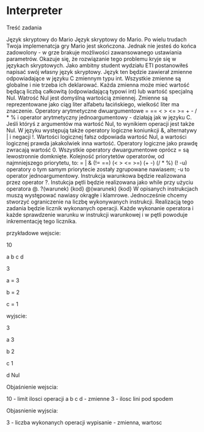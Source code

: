 # Interpreter
Treść zadania

Język skryptowy do Mario
Język skryptowy do Mario. Po wielu trudach Twoja implemenatcja gry Mario jest skończona. Jednak nie jesteś do końca zadowolony - w grze brakuje możliwości zawansowanego ustawiania parametrów. Okazuje się, że rozwiązanie tego problemu kryje się w językach skryptowych.
Jako ambitny student wydziału ETI postanowiłeś napisać swój własny język skryptowy.
Język ten będzie zawierał zmienne odpowiadające w języku C zmiennym typu int. Wszystkie zmienne są globalne i nie trzeba ich deklarować. Każda zmienna może mieć wartość będącą liczbą całkowitą (odpowiadającą typowi int) lub wartość specjalną Nul. Watrość Nul jest domyślną wartością zmiennej. Zmienne są reprezentowane jako ciąg liter alfabetu łacińskiego, wielkość liter ma znaczenie.
Operatory arytmetyczne dwuargumentowe = == < > <= >= + - / * % i operator arytmetyczny jednoargumentowy - działają jak w języku C. Jeśli któryś z argumentów ma wartość Nul, to wynikiem operacji jest także Nul. W języku występują także operatory logiczne koniunkcji &, alternatywy | i negacji !. Wartości logicznej fałsz odpowiada wartość Nul, a wartości logicznej prawda jakakolwiek inna wartość. Operatory logiczne jako prawdę zwracają wartość 0.
Wszystkie operatory dwuargumentowe oprócz = są lewostronnie domknięte. Kolejność priorytetów operatorów, od najmniejszego priorytetu, to: 
= | & (!= ==) (< > <= >=) (+ -) (/ * %) (! -u)
operatory o tym samym priorytecie zostały zgrupowane nawiasem; -u to operator jednoargumentowy.
Instrukcja warunkowa będzie realizowana przez operator ?. Instukcja pętli będzie realizowana jako while przy użyciu operatora @.
?(warunek) {kod}
@(warunek) {kod}
W opisanych instrukcjach muszą występować nawiasy okrągłe i klamrowe.
Jednocześnie chcemy stworzyć ograniczenie na liczbę wykonywanych instrukcji. Realizacją tego zadania będzie licznik wykonanych operacji. Każde wykonanie operatora i każde sprawdzenie warunku w instrukcji warunkowej i w pętli powoduje inkrementację tego licznika.

przykładowe wejscie:

10

a b c d 

3

a = 3

b = 2

c = 1


wyjscie:

3

a 3

b 2

c 1

d Nul

Objaśnienie wejscia:

10 - limit ilosci operacji
a b c d - zmienne
3 - ilosc lini pod spodem

Objasnienie wyjscia:

3 - liczba wykonanych operacji
wypisanie - zmienna, wartosc 
